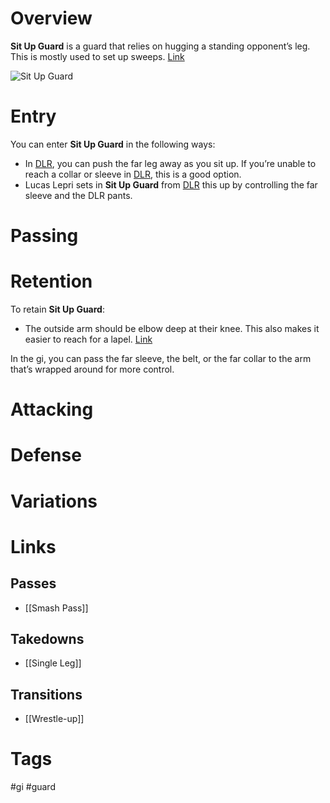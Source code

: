 # Overview
**Sit Up Guard** is a guard that relies on hugging a standing opponent’s leg. This is mostly used to set up sweeps. [Link](https://youjiujitsu.com/if-you-like-half-guard-youll-love-sit-up-guard/)

![Sit Up Guard](https://optimg.submeta.io/uploads/b638d7d9-1323-4ecd-b515-1a4b53f2f745_1666271251932139710.jpg?auto=format&w=3840&q=60)
# Entry
You can enter **Sit Up Guard** in the following ways:
- In [DLR](obsidian://open?vault=Obsidian-BJJ-Notes&file=Guards%2FDe%20La%20Riva), you can push the far leg away as you sit up. If you’re unable to reach a collar or sleeve in [DLR](obsidian://open?vault=Obsidian-BJJ-NotesJ-NotesJ-Notes&file=Guards%2FDe%20La%20Riva), this is a good option.
- Lucas Lepri sets in **Sit Up Guard** from [DLR](obsidian://open?vault=Obsidian-BJJ-Notes&file=Guards%2FDe%20La%20Riva) this up by controlling the far sleeve and the DLR pants.
# Passing

# Retention
To retain **Sit Up Guard**:
- The outside arm should be elbow deep at their knee. This also makes it easier to reach for a lapel. [Link](https://youtu.be/QcyeCLpw4fg?si=O2sl96PmZJFUTUkM&t=154)

In the gi, you can pass the far sleeve, the belt, or the far collar to the arm that’s wrapped around for more control.
# Attacking

# Defense
# Variations

# Links

## Passes
- [[Smash Pass]]
## Takedowns
- [[Single Leg]]
## Transitions
- [[Wrestle-up]]
# Tags
#gi #guard  